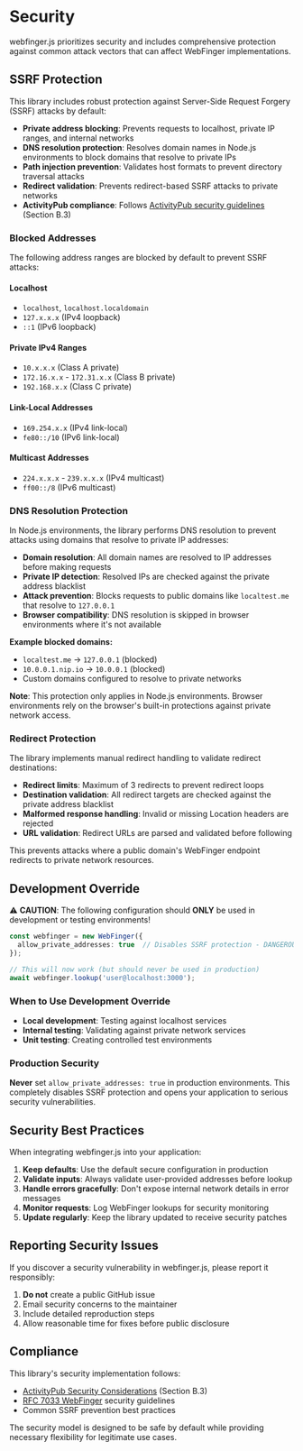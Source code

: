 # Security

webfinger.js prioritizes security and includes comprehensive protection against common attack vectors that can affect WebFinger implementations.

## SSRF Protection

This library includes robust protection against Server-Side Request Forgery (SSRF) attacks by default:

- **Private address blocking**: Prevents requests to localhost, private IP ranges, and internal networks
- **DNS resolution protection**: Resolves domain names in Node.js environments to block domains that resolve to private IPs
- **Path injection prevention**: Validates host formats to prevent directory traversal attacks  
- **Redirect validation**: Prevents redirect-based SSRF attacks to private networks
- **ActivityPub compliance**: Follows [ActivityPub security guidelines](https://www.w3.org/TR/activitypub/#security-considerations) (Section B.3)

### Blocked Addresses

The following address ranges are blocked by default to prevent SSRF attacks:

#### Localhost
- `localhost`, `localhost.localdomain`
- `127.x.x.x` (IPv4 loopback)
- `::1` (IPv6 loopback)

#### Private IPv4 Ranges
- `10.x.x.x` (Class A private)
- `172.16.x.x` - `172.31.x.x` (Class B private)
- `192.168.x.x` (Class C private)

#### Link-Local Addresses
- `169.254.x.x` (IPv4 link-local)
- `fe80::/10` (IPv6 link-local)

#### Multicast Addresses
- `224.x.x.x` - `239.x.x.x` (IPv4 multicast)
- `ff00::/8` (IPv6 multicast)

### DNS Resolution Protection

In Node.js environments, the library performs DNS resolution to prevent attacks using domains that resolve to private IP addresses:

- **Domain resolution**: All domain names are resolved to IP addresses before making requests
- **Private IP detection**: Resolved IPs are checked against the private address blacklist
- **Attack prevention**: Blocks requests to public domains like `localtest.me` that resolve to `127.0.0.1`
- **Browser compatibility**: DNS resolution is skipped in browser environments where it's not available

**Example blocked domains:**
- `localtest.me` → `127.0.0.1` (blocked)
- `10.0.0.1.nip.io` → `10.0.0.1` (blocked)
- Custom domains configured to resolve to private networks

**Note**: This protection only applies in Node.js environments. Browser environments rely on the browser's built-in protections against private network access.

### Redirect Protection

The library implements manual redirect handling to validate redirect destinations:

- **Redirect limits**: Maximum of 3 redirects to prevent redirect loops
- **Destination validation**: All redirect targets are checked against the private address blacklist
- **Malformed response handling**: Invalid or missing Location headers are rejected
- **URL validation**: Redirect URLs are parsed and validated before following

This prevents attacks where a public domain's WebFinger endpoint redirects to private network resources.

## Development Override

⚠️ **CAUTION**: The following configuration should **ONLY** be used in development or testing environments!

```typescript
const webfinger = new WebFinger({
  allow_private_addresses: true  // Disables SSRF protection - DANGEROUS in production!
});

// This will now work (but should never be used in production)
await webfinger.lookup('user@localhost:3000');
```

### When to Use Development Override

- **Local development**: Testing against localhost services
- **Internal testing**: Validating against private network services
- **Unit testing**: Creating controlled test environments

### Production Security

**Never** set `allow_private_addresses: true` in production environments. This completely disables SSRF protection and opens your application to serious security vulnerabilities.

## Security Best Practices

When integrating webfinger.js into your application:

1. **Keep defaults**: Use the default secure configuration in production
2. **Validate inputs**: Always validate user-provided addresses before lookup
3. **Handle errors gracefully**: Don't expose internal network details in error messages
4. **Monitor requests**: Log WebFinger lookups for security monitoring
5. **Update regularly**: Keep the library updated to receive security patches

## Reporting Security Issues

If you discover a security vulnerability in webfinger.js, please report it responsibly:

1. **Do not** create a public GitHub issue
2. Email security concerns to the maintainer
3. Include detailed reproduction steps
4. Allow reasonable time for fixes before public disclosure

## Compliance

This library's security implementation follows:

- [ActivityPub Security Considerations](https://www.w3.org/TR/activitypub/#security-considerations) (Section B.3)
- [RFC 7033 WebFinger](https://tools.ietf.org/html/rfc7033) security guidelines
- Common SSRF prevention best practices

The security model is designed to be safe by default while providing necessary flexibility for legitimate use cases.